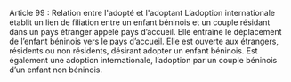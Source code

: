 Article 99 : Relation entre l'adopté et l'adoptant
L’adoption internationale établit un lien de filiation entre un enfant béninois et un couple résidant dans un pays étranger appelé pays d’accueil.
Elle entraîne le déplacement de l’enfant béninois vers le pays d’accueil. Elle est ouverte aux étrangers, résidents ou non résidents, désirant adopter un enfant béninois.
Est également une adoption internationale, l’adoption par un couple béninois d’un enfant non béninois.